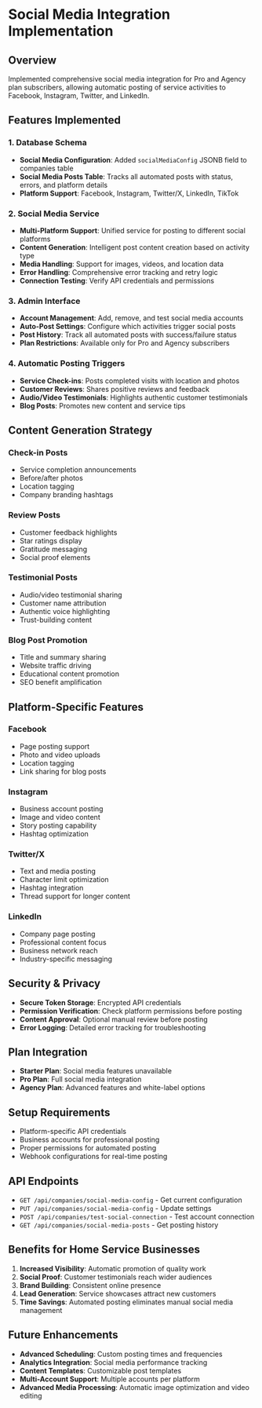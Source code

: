 # Social Media Integration Implementation

## Overview
Implemented comprehensive social media integration for Pro and Agency plan subscribers, allowing automatic posting of service activities to Facebook, Instagram, Twitter, and LinkedIn.

## Features Implemented

### 1. Database Schema
- **Social Media Configuration**: Added `socialMediaConfig` JSONB field to companies table
- **Social Media Posts Table**: Tracks all automated posts with status, errors, and platform details
- **Platform Support**: Facebook, Instagram, Twitter/X, LinkedIn, TikTok

### 2. Social Media Service
- **Multi-Platform Support**: Unified service for posting to different social platforms
- **Content Generation**: Intelligent post content creation based on activity type
- **Media Handling**: Support for images, videos, and location data
- **Error Handling**: Comprehensive error tracking and retry logic
- **Connection Testing**: Verify API credentials and permissions

### 3. Admin Interface
- **Account Management**: Add, remove, and test social media accounts
- **Auto-Post Settings**: Configure which activities trigger social posts
- **Post History**: Track all automated posts with success/failure status
- **Plan Restrictions**: Available only for Pro and Agency subscribers

### 4. Automatic Posting Triggers
- **Service Check-ins**: Posts completed visits with location and photos
- **Customer Reviews**: Shares positive reviews and feedback
- **Audio/Video Testimonials**: Highlights authentic customer testimonials
- **Blog Posts**: Promotes new content and service tips

## Content Generation Strategy

### Check-in Posts
- Service completion announcements
- Before/after photos
- Location tagging
- Company branding hashtags

### Review Posts
- Customer feedback highlights
- Star ratings display
- Gratitude messaging
- Social proof elements

### Testimonial Posts
- Audio/video testimonial sharing
- Customer name attribution
- Authentic voice highlighting
- Trust-building content

### Blog Post Promotion
- Title and summary sharing
- Website traffic driving
- Educational content promotion
- SEO benefit amplification

## Platform-Specific Features

### Facebook
- Page posting support
- Photo and video uploads
- Location tagging
- Link sharing for blog posts

### Instagram
- Business account posting
- Image and video content
- Story posting capability
- Hashtag optimization

### Twitter/X
- Text and media posting
- Character limit optimization
- Hashtag integration
- Thread support for longer content

### LinkedIn
- Company page posting
- Professional content focus
- Business network reach
- Industry-specific messaging

## Security & Privacy
- **Secure Token Storage**: Encrypted API credentials
- **Permission Verification**: Check platform permissions before posting
- **Content Approval**: Optional manual review before posting
- **Error Logging**: Detailed error tracking for troubleshooting

## Plan Integration
- **Starter Plan**: Social media features unavailable
- **Pro Plan**: Full social media integration
- **Agency Plan**: Advanced features and white-label options

## Setup Requirements
- Platform-specific API credentials
- Business accounts for professional posting
- Proper permissions for automated posting
- Webhook configurations for real-time posting

## API Endpoints
- `GET /api/companies/social-media-config` - Get current configuration
- `PUT /api/companies/social-media-config` - Update settings
- `POST /api/companies/test-social-connection` - Test account connection
- `GET /api/companies/social-media-posts` - Get posting history

## Benefits for Home Service Businesses
1. **Increased Visibility**: Automatic promotion of quality work
2. **Social Proof**: Customer testimonials reach wider audiences
3. **Brand Building**: Consistent online presence
4. **Lead Generation**: Service showcases attract new customers
5. **Time Savings**: Automated posting eliminates manual social media management

## Future Enhancements
- **Advanced Scheduling**: Custom posting times and frequencies
- **Analytics Integration**: Social media performance tracking
- **Content Templates**: Customizable post templates
- **Multi-Account Support**: Multiple accounts per platform
- **Advanced Media Processing**: Automatic image optimization and video editing